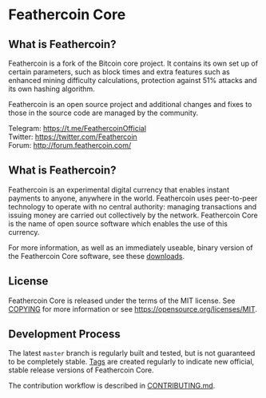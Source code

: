 
Feathercoin Core
================

What is Feathercoin?
--------------------

Feathercoin is a fork of the Bitcoin core project. It contains its own
set up of certain parameters, such as block times and extra features such
as enhanced mining difficulty calculations, protection against 51% attacks
and its own hashing algorithm.

Feathercoin is an open source project and additional changes and fixes to those in
the source code are managed by the community.

Telegram: https://t.me/FeathercoinOfficial  
Twitter: https://twitter.com/Feathercoin  
Forum: http://forum.feathercoin.com/


What is Feathercoin?
----------------

Feathercoin is an experimental digital currency that enables instant payments to
anyone, anywhere in the world. Feathercoin uses peer-to-peer technology to operate
with no central authority: managing transactions and issuing money are carried
out collectively by the network. Feathercoin Core is the name of open source
software which enables the use of this currency.

For more information, as well as an immediately useable, binary version of
the Feathercoin Core software, see these [downloads](https://github.com/FeatherCoin/Feathercoin/releases).


License
-------

Feathercoin Core is released under the terms of the MIT license. See [COPYING](COPYING) for more
information or see https://opensource.org/licenses/MIT.


Development Process
-------------------

The latest `master` branch is regularly built and tested, but is not guaranteed to be
completely stable. [Tags](https://github.com/Feathercoin/Feathercoin/tags) are created
regularly to indicate new official, stable release versions of Feathercoin Core.

The contribution workflow is described in [CONTRIBUTING.md](CONTRIBUTING.md).
